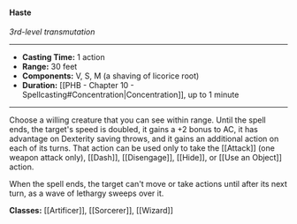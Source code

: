 #### Haste
*3rd-level transmutation*
___
- **Casting Time:** 1 action
- **Range:** 30 feet
- **Components:** V, S, M (a shaving of licorice root)
- **Duration:** [[PHB - Chapter 10 - Spellcasting#Concentration|Concentration]], up to 1 minute
---
Choose a willing creature that you can see within range. Until the spell ends, the target's speed is doubled, it gains a +2 bonus to AC, it has advantage on Dexterity saving throws, and it gains an additional action on each of its turns. That action can be used only to take the [[Attack]] (one weapon attack only), [[Dash]], [[Disengage]], [[Hide]], or [[Use an Object]] action.

When the spell ends, the target can't move or take actions until after its next turn, as a wave of lethargy sweeps over it.

**Classes:** [[Artificer]], [[Sorcerer]], [[Wizard]]